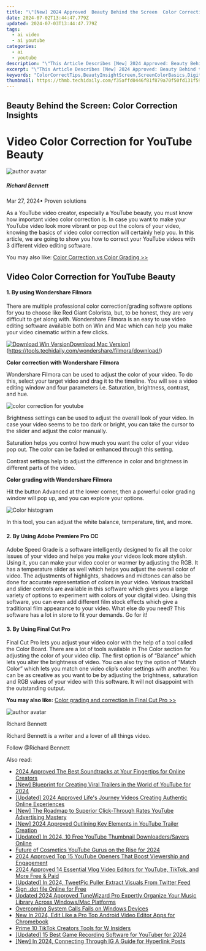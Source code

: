 ```yaml
---
title: "\"[New] 2024 Approved  Beauty Behind the Screen  Color Correction Insights\""
date: 2024-07-02T13:44:47.779Z
updated: 2024-07-03T13:44:47.779Z
tags:
  - ai video
  - ai youtube
categories:
  - ai
  - youtube
description: "\"This Article Describes [New] 2024 Approved: Beauty Behind the Screen: Color Correction Insights\""
excerpt: "\"This Article Describes [New] 2024 Approved: Beauty Behind the Screen: Color Correction Insights\""
keywords: "ColorCorrectTips,BeautyInsightScreen,ScreenColorBasics,DigitalBeautySecrets,EditColorsExpertise,ColorEditingGuide,VisualBeautyCare"
thumbnail: https://thmb.techidaily.com/f35affd0446f81f879a70f50fd131f599003c290d87b21cce9966af54d527118.jpg
---
```


## Beauty Behind the Screen: Color Correction Insights

# Video Color Correction for YouTube Beauty

![author avatar](https://images.wondershare.com/filmora/article-images/richard-bennett.jpg)

##### Richard Bennett

 Mar 27, 2024• Proven solutions

As a YouTube video creator, especially a YouTube beauty, you must know how important video color correction is. In case you want to make your YouTube video look more vibrant or pop out the colors of your video, knowing the basics of video color correction will certainly help you. In this article, we are going to show you how to correct your YouTube videos with 3 different video editing software.

You may also like: [Color Correction vs Color Grading >>](https://tools.techidaily.com/wondershare/filmora/download/)

## Video Color Correction for YouTube Beauty

#### 1\.  By using Wondershare Filmora

There are multiple professional color correction/grading software options for you to choose like Red Giant Colorista, but, to be honest, they are very difficult to get along with. Wondershare Filmora is an easy to use video editing software available both on Win and Mac which can help you make your video cinematic within a few clicks.

[![Download Win Version](https://images.wondershare.com/filmora/guide/download-btn-win.jpg)](https://tools.techidaily.com/wondershare/filmora/download/)[Download Mac Version](https://images.wondershare.com/filmora/guide/download-btn-mac.jpg)](https://tools.techidaily.com/wondershare/filmora/download/)

**Color correction with Wondershare Filmora**

Wondershare Filmora can be used to adjust the color of your video. To do this, select your target video and drag it to the timeline. You will see a video editing window and four parameters i.e. Saturation, brightness, contrast, and hue.

![color correction for youtube](https://images.wondershare.com/filmora/article-images/color-correction-vs-color-grading-1.jpg)

Brightness settings can be used to adjust the overall look of your video. In case your video seems to be too dark or bright, you can take the cursor to the slider and adjust the color manually.

Saturation helps you control how much you want the color of your video pop out. The color can be faded or enhanced through this setting.

Contrast settings help to adjust the difference in color and brightness in different parts of the video.

**Color grading with Wondershare Filmora**

Hit the button Advanced at the lower corner, then a powerful color grading window will pop up, and you can explore your options.

![Color histogram](https://images.wondershare.com/filmora/article-images/color-correction-vs-color-grading-3.jpg)

In this tool, you can adjust the white balance, temperature, tint, and more.

#### 2\.  By Using Adobe Premiere Pro CC

Adobe Speed Grade is a software intelligently designed to fix all the color issues of your video and helps you make your videos look more stylish. Using it, you can make your video cooler or warmer by adjusting the RGB. It has a temperature slider as well which helps you adjust the overall color of video. The adjustments of highlights, shadows and midtones can also be done for accurate representation of colors in your video. Various trackball and slider controls are available in this software which gives you a large variety of options to experiment with colors of your digital video. Using this software, you can even add different film stock effects which give a traditional film appearance to your video. What else do you need? This software has a lot in store to fit your demands. Go for it!

#### 3\.  By Using Final Cut Pro

Final Cut Pro lets you adjust your video color with the help of a tool called the Color Board. There are a lot of tools available in The Color section for adjusting the color of your video clip. The first option is of “Balance” which lets you alter the brightness of video. You can also try the option of “Match Color” which lets you match one video clip’s color settings with another. You can be as creative as you want to be by adjusting the brightness, saturation and RGB values of your video with this software. It will not disappoint with the outstanding output.

**You may also like:** [Color grading and correction in Final Cut Pro >>](https://tools.techidaily.com/wondershare/filmora/download/)

![author avatar](https://images.wondershare.com/filmora/article-images/richard-bennett.jpg)

Richard Bennett

Richard Bennett is a writer and a lover of all things video.

Follow @Richard Bennett


<ins class="adsbygoogle"
     style="display:block"
     data-ad-format="autorelaxed"
     data-ad-client="ca-pub-7571918770474297"
     data-ad-slot="1223367746"></ins>



<ins class="adsbygoogle"
     style="display:block"
     data-ad-client="ca-pub-7571918770474297"
     data-ad-slot="8358498916"
     data-ad-format="auto"
     data-full-width-responsive="true"></ins>

<span class="atpl-alsoreadstyle">Also read:</span>
<div><ul>
<li><a href="https://youtube-lab.techidaily.com/approved-the-best-soundtracks-at-your-fingertips-for-online-creators/"><u>2024 Approved  The Best Soundtracks at Your Fingertips for Online Creators</u></a></li>
<li><a href="https://youtube-lab.techidaily.com/lueprint-for-creating-viral-trailers-in-the-world-of-youtube-for-2024/"><u>[New] Blueprint for Creating Viral Trailers in the World of YouTube for 2024</u></a></li>
<li><a href="https://youtube-lab.techidaily.com/ed-2024-approved-lifes-journey-videos-creating-authentic-online-experiences/"><u>[Updated] 2024 Approved  Life's Journey Videos  Creating Authentic Online Experiences</u></a></li>
<li><a href="https://youtube-lab.techidaily.com/he-roadmap-to-superior-click-through-rates-youtube-advertising-mastery/"><u>[New] The Roadmap to Superior Click-Through Rates  YouTube Advertising Mastery</u></a></li>
<li><a href="https://youtube-lab.techidaily.com/024-approved-outlining-key-elements-in-youtube-trailer-creation/"><u>[New] 2024 Approved  Outlining Key Elements in YouTube Trailer Creation</u></a></li>
<li><a href="https://youtube-lab.techidaily.com/ed-in-2024-10-free-youtube-thumbnail-downloaderssavers-online/"><u>[Updated] In 2024, 10 Free YouTube Thumbnail Downloaders/Savers Online</u></a></li>
<li><a href="https://youtube-lab.techidaily.com/e-of-cosmetics-youtube-gurus-on-the-rise-for-2024/"><u>Future of Cosmetics  YouTube Gurus on the Rise for 2024</u></a></li>
<li><a href="https://youtube-lab.techidaily.com/approved-top-15-youtube-openers-that-boost-viewership-and-engagement/"><u>2024 Approved  Top 15 YouTube Openers That Boost Viewership and Engagement</u></a></li>
<li><a href="https://ai-vdieo-software.techidaily.com/2024-approved-14-essential-vlog-video-editors-for-youtube-tiktok-and-more-free-and-paid/"><u>2024 Approved 14 Essential Vlog Video Editors for YouTube, TikTok, and More Free & Paid</u></a></li>
<li><a href="https://twitter-videos.techidaily.com/updated-in-2024-tweetpic-puller-extract-visuals-from-twitter-feed/"><u>[Updated] In 2024, TweetPic Puller  Extract Visuals From Twitter Feed</u></a></li>
<li><a href="https://techidaily.com/sign-dot-file-online-for-free-by-ldigisigner-sign-a-word-sign-a-word/"><u>Sign .dot file Online for Free</u></a></li>
<li><a href="https://sound-tweaking.techidaily.com/updated-2024-approved-tunewizard-pro-expertly-organize-your-music-library-across-windowsmac-platforms/"><u>Updated 2024 Approved TuneWizard Pro Expertly Organize Your Music Library Across Windows/Mac Platforms</u></a></li>
<li><a href="https://win11.techidaily.com/overcoming-system-calls-fails-on-windows-devices/"><u>Overcoming System Calls Fails on Windows Devices</u></a></li>
<li><a href="https://ai-video-apps.techidaily.com/new-in-2024-edit-like-a-pro-top-android-video-editor-apps-for-chromebook/"><u>New In 2024, Edit Like a Pro Top Android Video Editor Apps for Chromebook</u></a></li>
<li><a href="https://tiktok-videos.techidaily.com/prime-10-tiktok-creators-tools-for-w-insiders/"><u>Prime 10 TikTok Creators Tools for W Insiders</u></a></li>
<li><a href="https://facebook-record-videos.techidaily.com/updated-15-best-game-recording-software-for-youtuber-for-2024/"><u>[Updated] 15 Best Game Recording Software for YouTuber for 2024</u></a></li>
<li><a href="https://instagram-videos.techidaily.com/new-in-2024-connecting-through-ig-a-guide-for-hyperlink-posts/"><u>[New] In 2024, Connecting Through IG  A Guide for Hyperlink Posts</u></a></li>
</ul></div>
